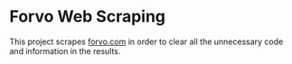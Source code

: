 # Forvo Web Scraping

This project scrapes [forvo.com](http://forvo.com) in order to clear all the unnecessary code and information in the results.
